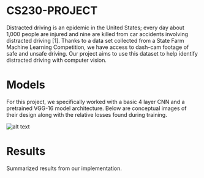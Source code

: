 # CS230-PROJECT
Distracted driving is an epidemic in the United States; every day about 1,000 people are injured and nine are killed from car accidents involving distracted driving [1]. Thanks to a data set collected from a State Farm Machine Learning Competition, we have access to dash-cam footage of safe and unsafe driving. Our project aims to use this dataset to help identify distracted driving with computer vision.

# Models
For this project, we specifically worked with a basic 4 layer CNN and a pretrained VGG-16 model architecture. Below are conceptual images of their design along with the relative losses found during training.

![alt text](https://user-images.githubusercontent.com/32311654/54494974-220f3c80-489d-11e9-98b0-59bbd2c70cac.png)

# Results
Summarized results from our implementation.

